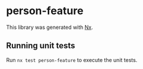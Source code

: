 # person-feature

This library was generated with [Nx](https://nx.dev).

## Running unit tests

Run `nx test person-feature` to execute the unit tests.
